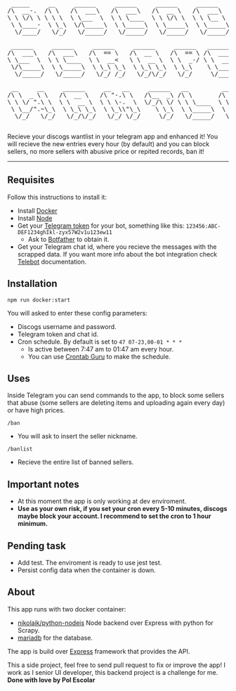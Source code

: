 <pre>
 _____     __     ______     ______     ______     ______     ______
/\  __-.  /\ \   /\  ___\   /\  ___\   /\  __ \   /\  ___\   /\  ___\
\ \ \/\ \ \ \ \  \ \___  \  \ \ \____  \ \ \/\ \  \ \ \__ \  \ \___  \
 \ \____-  \ \_\  \/\_____\  \ \_____\  \ \_____\  \ \_____\  \/\_____\
  \/____/   \/_/   \/_____/   \/_____/   \/_____/   \/_____/   \/_____/

 ______     ______     ______     ______     ______   ______     ______
/\  ___\   /\  ___\   /\  == \   /\  __ \   /\  == \ /\  ___\   /\  == \
\ \___  \  \ \ \____  \ \  __<   \ \  __ \  \ \  _-/ \ \  __\   \ \  __<
 \/\_____\  \ \_____\  \ \_\ \_\  \ \_\ \_\  \ \_\    \ \_____\  \ \_\ \_\
  \/_____/   \/_____/   \/_/ /_/   \/_/\/_/   \/_/     \/_____/   \/_/ /_/

 __     __     ______     __   __     ______   __         __     ______     ______
/\ \  _ \ \   /\  __ \   /\ "-.\ \   /\__  _\ /\ \       /\ \   /\  ___\   /\__  _\
\ \ \/ ".\ \  \ \  __ \  \ \ \-.  \  \/_/\ \/ \ \ \____  \ \ \  \ \___  \  \/_/\ \/
 \ \__/".~\_\  \ \_\ \_\  \ \_\\"\_\    \ \_\  \ \_____\  \ \_\  \/\_____\    \ \_\
  \/_/   \/_/   \/_/\/_/   \/_/ \/_/     \/_/   \/_____/   \/_/   \/_____/     \/_/
  
</pre>

Recieve your discogs wantlist in your telegram app and enhanced it! You will recieve the new entries every
hour (by default) and you can block sellers, no more sellers with abusive price or repited records, ban it!

<hr>

## Requisites

Follow this instructions to install it:

-   Install [Docker](https://docs.docker.com/)
-   Install [Node](https://nodejs.org/en/download/)
-   Get your [Telegram token](https://core.telegram.org/bots/api#authorizing-your-bot) for your bot, something
    like this: `123456:ABC-DEF1234ghIkl-zyx57W2v1u123ew11`
    -   Ask to [Botfather](https://core.telegram.org/bots#6-botfather) to obtain it.
-   Get your Telegram chat id, where you recieve the messages with the scrapped data. If you want more info
    about the bot integration check [Telebot](https://github.com/mullwar/telebot) documentation.

## Installation

`npm run docker:start`

You will asked to enter these config parameters:

-   Discogs username and password.
-   Telegram token and chat id.
-   Cron schedule. By default is set to `47 07-23,00-01 * * *`
    -   Is active between 7:47 am to 01:47 am every hour.
    -   You can use [Crontab Guru](https://crontab.guru/) to make the schedule.

## Uses

Inside Telegram you can send commands to the app, to block some sellers that abuse (some sellers are deleting
items and uploading again every day) or have high prices.

`/ban`

-   You will ask to insert the seller nickname.

`/banlist`

-   Recieve the entire list of banned sellers.

## Important notes

-   At this moment the app is only working at dev enviroment.
-   **Use as your own risk, if you set your cron every 5-10 minutes, discogs maybe block your account. I
    recommend to set the cron to 1 hour minimum.**

## Pending task

-   Add test. The enviroment is ready to use jest test.
-   Persist config data when the container is down.

## About

This app runs with two docker container:

-   [nikolaik/python-nodejs](https://hub.docker.com/r/nikolaik/python-nodejs/) Node backend over Express with
    python for Scrapy.
-   [mariadb](https://hub.docker.com/_/mariadb) for the database.

The app is build over [Express](https://github.com/expressjs/express) framework that provides the API.

This a side project, feel free to send pull request to fix or improve the app! I work as I senior UI
developer, this backend project is a challenge for me. **Done with love by Pol Escolar**
